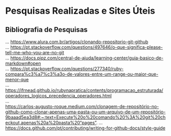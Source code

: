 # Pesquisas Realizadas e Sites Úteis #

<head>

</head>

<body>

<div>

## Bibliografia de Pesquisas ##

... https://www.alura.com.br/artigos/clonando-repositorio-git-github 
<br>
... https://pt.stackoverflow.com/questions/497646/o-que-significa-please-tell-me-who-you-are-no-git 
<br>
... https://docs.pipz.com/central-de-ajuda/learning-center/guia-basico-de-markdown#open
<br>
... https://pt.stackoverflow.com/questions/277340/ruby-compara%c3%a7%c3%a3o-de-valores-entre-um-range-ou-maior-que-menor-que
<br>
... https://ifrnead.github.io/rubynapratica/contents/programacao_estruturada/operadores_logicos_precedencia_operadores.html
<br>
... 
<br> https://carlos-augusto-roque.medium.com/clonagem-de-repositório-no-github-como-clonar-apenas-uma-pasta-ou-um-arquivo-de-um-repositório-9baaad5ea3d8#:~:text=Execute%20o%20comando%20%3A%20git%20checkout,apenas%20a%20pasta%20“pages”.
... https://docs.github.com/pt/contributing/writing-for-github-docs/style-guide 
<br>

</div>
</body>
